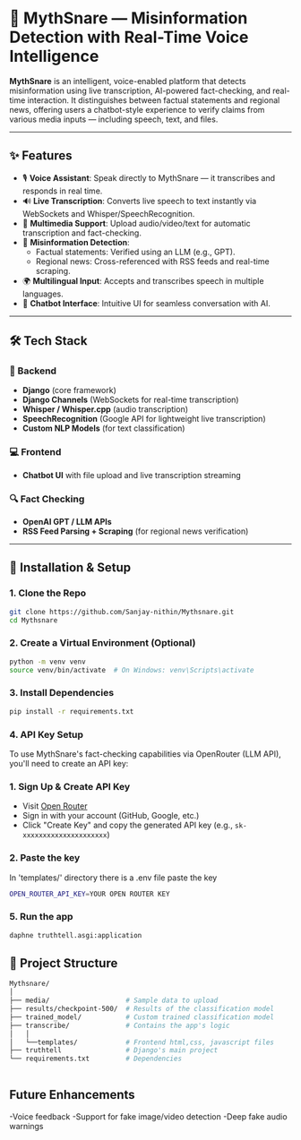 # 🧠 MythSnare — Misinformation Detection with Real-Time Voice Intelligence

**MythSnare** is an intelligent, voice-enabled platform that detects misinformation using live transcription, AI-powered fact-checking, and real-time interaction. It distinguishes between factual statements and regional news, offering users a chatbot-style experience to verify claims from various media inputs — including speech, text, and files.

---

## ✨ Features

- 🎙️ **Voice Assistant**: Speak directly to MythSnare — it transcribes and responds in real time.
- 🔊 **Live Transcription**: Converts live speech to text instantly via WebSockets and Whisper/SpeechRecognition.
- 📂 **Multimedia Support**: Upload audio/video/text for automatic transcription and fact-checking.
- 🧠 **Misinformation Detection**:
  - Factual statements: Verified using an LLM (e.g., GPT).
  - Regional news: Cross-referenced with RSS feeds and real-time scraping.
- 🌍 **Multilingual Input**: Accepts and transcribes speech in multiple languages.
- 💬 **Chatbot Interface**: Intuitive UI for seamless conversation with AI.
  
---

## 🛠️ Tech Stack

### 🔧 Backend
- **Django** (core framework)
- **Django Channels** (WebSockets for real-time transcription)
- **Whisper / Whisper.cpp** (audio transcription)
- **SpeechRecognition** (Google API for lightweight live transcription)
- **Custom NLP Models** (for text classification)

### 💻 Frontend
- **Chatbot UI** with file upload and live transcription streaming

### 🔍 Fact Checking
- **OpenAI GPT / LLM APIs**
- **RSS Feed Parsing + Scraping** (for regional news verification)

---

## 🚀 Installation & Setup

### 1. Clone the Repo

```bash
git clone https://github.com/Sanjay-nithin/Mythsnare.git
cd Mythsnare
```

### 2. Create a Virtual Environment (Optional)
```bash
python -m venv venv
source venv/bin/activate  # On Windows: venv\Scripts\activate
```

### 3. Install Dependencies
```bash
pip install -r requirements.txt
```

### 4. API Key Setup

To use MythSnare's fact-checking capabilities via OpenRouter (LLM API), you'll need to create an API key:

### 1. Sign Up & Create API Key
- Visit [Open Router](https://openrouter.ai/keys)
- Sign in with your account (GitHub, Google, etc.)
- Click "Create Key" and copy the generated API key (e.g., `sk-xxxxxxxxxxxxxxxxxxxxx`)

### 2. Paste the key 

In 'templates/' directory there is a .env file paste the key
```bash
OPEN_ROUTER_API_KEY=YOUR OPEN ROUTER KEY
```



### 5. Run the app
```bash
daphne truthtell.asgi:application
```

## 📂 Project Structure
```bash
Mythsnare/
│
├── media/                   # Sample data to upload
├── results/checkpoint-500/  # Results of the classification model
├── trained_model/           # Custom trained classification model
├── transcribe/              # Contains the app's logic
│   │
│   └──templates/            # Frontend html,css, javascript files
├── truthtell                # Django's main project 
└── requirements.txt         # Dependencies
  
```

## Future Enhancements
 -Voice feedback
 -Support for fake image/video detection
 -Deep fake audio warnings



